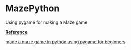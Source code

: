 # MazePython
Using pygame for making a Maze game 

<u> **Reference** </u>
<p><a href="https://www.youtube.com/watch?v=XkSFveHx18g&t=122s" target = "_blank">made a maze game in python using pygame for beginners</a></p>